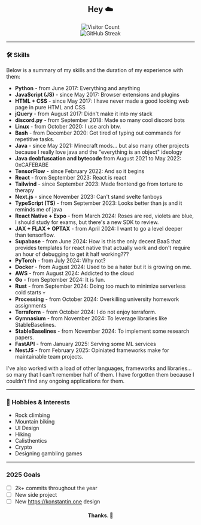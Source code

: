 <h2 align="center">Hey ☁️</h2>

<p align="center">
  <img src="https://komarev.com/ghpvc/?username=Kopamed&color=0CCCCC" alt="Visitor Count">
  <br>
  <img src="https://streak-stats.demolab.com?user=Kopamed&theme=dark" alt="GitHub Streak" />
  <!--New stat needed-->
</p>

---

### 🛠️ Skills
Below is a summary of my skills and the duration of my experience with them:

- **Python** - from June 2017: Everything and anything
- **JavaScript (JS)** - since May 2017: Browser extensions and plugins
- **HTML + CSS** - since May 2017: I have never made a good looking web page in pure HTML and CSS
- **jQuery** - from August 2017: Didn't make it into my stack
- **discord.py** - from September 2018: Made so many cool discord bots
- **Linux** - from October 2020: I use arch btw.
- **Bash** - from December 2020: Got tired of typing out commands for repetitive tasks.
- **Java** - since May 2021: Minecraft mods... but also many other projects because I really love java and the "everything is an object" ideology
- **Java deobfuscation and bytecode** from August 2021 to May 2022: 0xCAFEBABE
- **TensorFlow** - since February 2022: And so it begins
- **React** - from September 2023: React is react
- **Tailwind** - since September 2023: Made frontend go from torture to therapy
- **Next.js** - since November 2023: Can't stand svelte fanboys
- **TypeScript (TS)** - from September 2023: Looks better than js and it reminds me of java
- **React Native + Expo** - from March 2024: Roses are red, violets are blue, I should study for exams, but there's a new SDK to review.
- **JAX + FLAX + OPTAX** - from April 2024: I want to go a level deeper than tensorflow.
- **Supabase** - from June 2024: How is this the only decent BaaS that provides templates for react native that actually work and don't require an hour of debugging to get it half working???
- **PyTorch** - from July 2024: Why not?
- **Docker** - from August 2024: Used to be a hater but it is growing on me.
- **AWS** - from August 2024: Addicted to the cloud
- **Go** - from September 2024: It is fun.
- **Rust** - from September 2024: Doing too much to minimize serverless cold starts 💀
- **Processing** - from October 2024: Overkilling university homework assignments
- **Terraform** - from October 2024: I do not enjoy terraform.
- **Gymnasium** - from November 2024: To leverage libraries like StableBaselines.
- **StableBaselines** - from November 2024: To implement some research papers.
- **FastAPI** - from January 2025: Serving some ML services
- **NestJS** - from February 2025: Opiniated frameworks make for maintainable team projects.

I've also worked with a load of other languages, frameworks and libraries... so many that I can't remember half of them. I have forgotten them because I couldn't find any ongoing applications for them.

---
### 🌱 Hobbies & Interests
- Rock climbing
- Mountain biking
- UI Design
- Hiking
- Calisthentics
- Crypto
- Designing gambling games
---
### 2025 Goals
- [ ] 2k+ commits throughout the year
- [ ] New side project
- [ ] New https://konstantin.one design

<h4 align="center">Thanks. 👋</h4>
